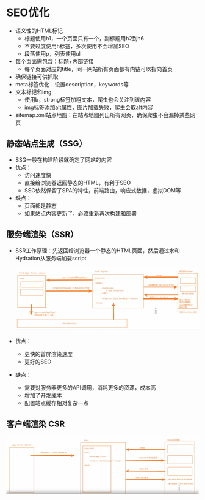 # SEO优化

- 语义性的HTML标记
  - 标题使用h1，一个页面只有一个，副标题用h2到h6
  - 不要过度使用h标签，多次使用不会增加SEO
  - 段落使用p，列表使用ul
- 每个页面需包含：标题+内部链接
  - 每个页面对应的title，同一网站所有页面都有内链可以指向首页
- 确保链接可供抓取
- meta标签优化：设置description，keywords等
- 文本标记和img
  - 使用b，strong标签加粗文本，爬虫也会关注到该内容
  - img标签添加alt属性，图片加载失败，爬虫会取alt内容
- sitemap.xml站点地图：在站点地图列出所有网页，确保爬虫不会漏掉某些网页

## 静态站点生成（SSG）

- SSG一般在构建阶段就确定了网站的内容
- 优点：
  - 访问速度快
  - 直接给浏览器返回静态的HTML，有利于SEO
  - SSG依然保留了SPA的特性，前端路由，响应式数据，虚拟DOM等
- 缺点：
  - 页面都是静态
  - 如果站点内容更新了，必须重新再次构建和部署

## 服务端渲染（SSR）

- SSR工作原理：先返回给浏览器一个静态的HTML页面，然后通过水和Hydration从服务端加载script

  ![image-20230507000844857](../assets/img/SEO优化/image-20230507000844857.png)

- 优点：
  - 更快的首屏渲染速度
  - 更好的SEO
- 缺点：
  - 需要对服务器更多的API调用，消耗更多的资源，成本高
  - 增加了开发成本
  - 配置站点缓存相对复杂一点

 ## 客户端渲染 CSR

![image-20230510160353312](../assets/img/SEO优化/image-20230510160353312.png)